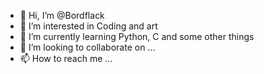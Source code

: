 - 👋 Hi, I’m @Bordflack
- 👀 I’m interested in Coding and art
- 🌱 I’m currently learning Python, C and some other things
- 💞️ I’m looking to collaborate on ...
- 📫 How to reach me ...

<!---
Bordflack/Bordflack is a ✨ special ✨ repository because its `README.md` (this file) appears on your GitHub profile.
You can click the Preview link to take a look at your changes.
--->
